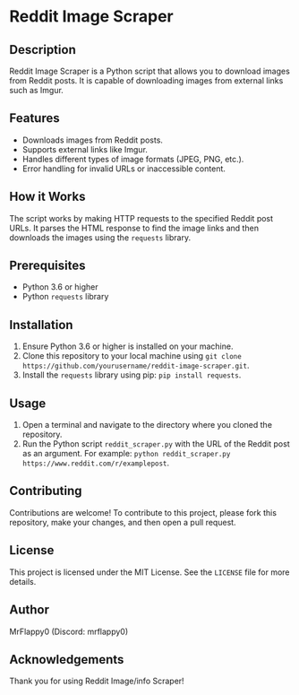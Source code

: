 # Reddit Image Scraper

## Description

Reddit Image Scraper is a Python script that allows you to download images from Reddit posts. It is capable of downloading images from external links such as Imgur.

## Features

- Downloads images from Reddit posts.
- Supports external links like Imgur.
- Handles different types of image formats (JPEG, PNG, etc.).
- Error handling for invalid URLs or inaccessible content.

## How it Works

The script works by making HTTP requests to the specified Reddit post URLs. It parses the HTML response to find the image links and then downloads the images using the `requests` library.

## Prerequisites

- Python 3.6 or higher
- Python `requests` library

## Installation

1. Ensure Python 3.6 or higher is installed on your machine.
2. Clone this repository to your local machine using `git clone https://github.com/yourusername/reddit-image-scraper.git`.
3. Install the `requests` library using pip: `pip install requests`.

## Usage

1. Open a terminal and navigate to the directory where you cloned the repository.
2. Run the Python script `reddit_scraper.py` with the URL of the Reddit post as an argument. For example: `python reddit_scraper.py https://www.reddit.com/r/examplepost`.

## Contributing

Contributions are welcome! To contribute to this project, please fork this repository, make your changes, and then open a pull request.

## License

This project is licensed under the MIT License. See the `LICENSE` file for more details.

## Author

MrFlappy0 (Discord: mrflappy0)

## Acknowledgements

Thank you for using Reddit Image/info Scraper!

